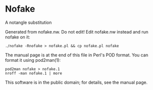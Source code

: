 Nofake
======

A notangle substitution

Generated from nofake.nw. Do not edit! Edit nofake.nw instead and
run nofake on it:

    ./nofake -Rnofake > nofake.pl && cp nofake.pl nofake

The manual page is at the end of this file in Perl's
POD format. You can format it using pod2man(1):

    pod2man nofake > nofake.1
    nroff -man nofake.1 | more

This software is in the public domain; for details, see the manual page.



